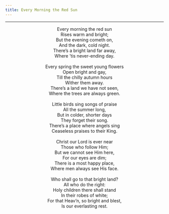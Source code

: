 ```yaml
---
title: Every Morning the Red Sun
---
```


---
<center>
Every morning the red sun<br/>
Rises warm and bright;<br/>
But the evening cometh on,<br/>
And the dark, cold night.<br/>
There’s a bright land far away,<br/>
Where ’tis never-ending day.<br/>
<br/>
Every spring the sweet young flowers<br/>
Open bright and gay,<br/>
Till the chilly autumn hours<br/>
Wither them away.<br/>
There’s a land we have not seen,<br/>
Where the trees are always green.<br/>
<br/>
Little birds sing songs of praise<br/>
All the summer long,<br/>
But in colder, shorter days<br/>
They forget their song.<br/>
There’s a place where angels sing<br/>
Ceaseless praises to their King.<br/>
<br/>
Christ our Lord is ever near<br/>
Those who follow Him;<br/>
But we cannot see Him here,<br/>
For our eyes are dim;<br/>
There is a most happy place,<br/>
Where men always see His face.<br/>
<br/>
Who shall go to that bright land?<br/>
All who do the right:<br/>
Holy children there shall stand<br/>
In their robes of white;<br/>
For that Heav’n, so bright and blest,<br/>
Is our everlasting rest.
</center>